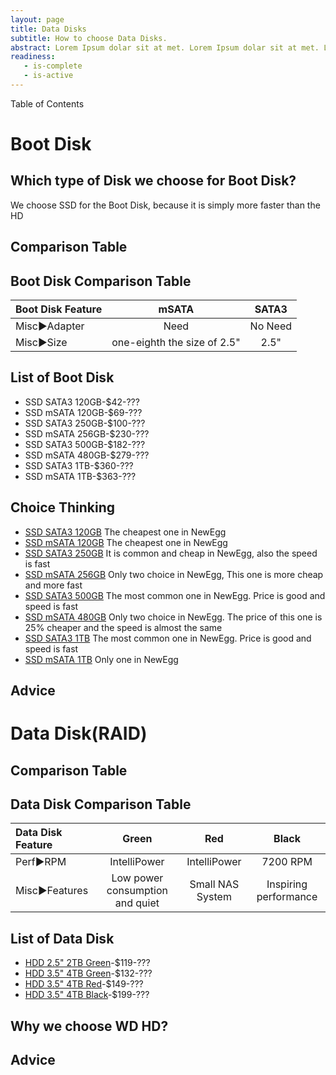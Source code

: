 ```yaml
---
layout: page
title: Data Disks
subtitle: How to choose Data Disks.
abstract: Lorem Ipsum dolar sit at met. Lorem Ipsum dolar sit at met. Lorem Ipsum dolar sit at met.
readiness:
   - is-complete
   - is-active
---
```


Table of Contents

# Boot Disk
## Which type of Disk we choose for Boot Disk? 
We choose SSD for the Boot Disk, because it is simply more faster than the HD
 
## Comparison Table
## Boot Disk Comparison Table

| Boot Disk Feature       |mSATA                      |SATA3    |
|:--------------------    |:-------:                  |:-------:|
|Misc►Adapter             |Need                       |No Need  |
|Misc►Size                |one-eighth the size of 2.5"|2.5"     |

## List of Boot Disk
- SSD SATA3 120GB-$42-???
- SSD mSATA 120GB-$69-???
- SSD SATA3 250GB-$100-???
- SSD mSATA 256GB-$230-???
- SSD SATA3 500GB-$182-???
- SSD mSATA 480GB-$279-???
- SSD SATA3 1TB-$360-???
- SSD mSATA 1TB-$363-???

## Choice Thinking
- [SSD SATA3 120GB](http://www.newegg.com/Product/Product.aspx?Item=0D9-0021-00005) The cheapest one in NewEgg
- [SSD mSATA 120GB](http://www.newegg.com/Product/Product.aspx?Item=9SIA25V25C1233) The cheapest one in NewEgg
- [SSD SATA3 250GB](http://www.newegg.com/Product/Product.aspx?Item=9SIA2W02CZ2241) It is common and cheap in NewEgg, also the speed is fast
- [SSD mSATA 256GB](http://www.newegg.com/Product/Product.aspx?Item=9SIA0AJ35U1615) Only two choice in NewEgg, This one is more cheap and more fast
- [SSD SATA3 500GB](http://www.newegg.com/Product/Product.aspx?Item=9SIA2W02DV8166) The most common one in NewEgg. Price is good and speed is fast
- [SSD mSATA 480GB](http://www.newegg.com/Product/Product.aspx?Item=9SIA4RE2Z38066) Only two choice in NewEgg. The price of this one is 25% cheaper and the speed is almost the same
- [SSD SATA3 1TB](http://www.newegg.com/Product/Product.aspx?Item=9SIA2W02DV8168) The most common one in NewEgg. Price is good and speed is fast
- [SSD mSATA 1TB](http://www.newegg.com/Product/Product.aspx?Item=N82E16820147412) Only one in NewEgg

## Advice

# Data Disk(RAID)

## Comparison Table
## Data Disk Comparison Table

| Data Disk Feature   |Green       |Red             |Black    |
|:--------------------|:-------:   |:-------:       |:-------:|
|Perf►RPM             |IntelliPower|IntelliPower    |7200 RPM |
|Misc►Features        |Low power consumption and quiet|Small NAS System|Inspiring performance|

## List of Data Disk
- [HDD 2.5" 2TB Green](http://www.newegg.com/Product/Product.aspx?Item=9SIA0AJ35D7414)-$119-???
- [HDD 3.5" 4TB Green](http://www.newegg.com/Product/Product.aspx?Item=N82E16822236604)-$132-???
- [HDD 3.5" 4TB Red](http://www.newegg.com/Product/Product.aspx?Item=N82E16822236599)-$149-???
- [HDD 3.5" 4TB Black](http://www.newegg.com/Product/Product.aspx?Item=N82E16822236622)-$199-???

## Why we choose WD HD? 

## Advice

